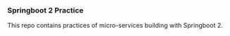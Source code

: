 ### Springboot 2 Practice

This repo contains practices of micro-services building with Springboot 2.